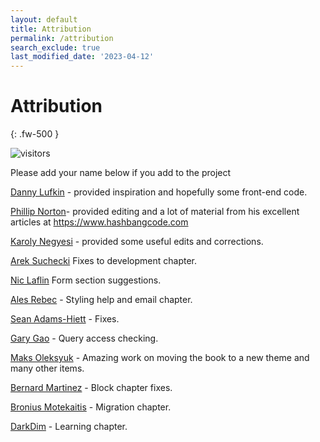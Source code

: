 ```yaml
---
layout: default
title: Attribution
permalink: /attribution
search_exclude: true
last_modified_date: '2023-04-12'
---
```


# Attribution
{: .fw-500 }

![visitors](https://page-views.glitch.me/badge?page_id=selwynpolit.d9book-gh-pages-attribution)

Please add your name below if you add to the project

[Danny Lufkin](https://github.com/dlufkin) - provided inspiration and hopefully some front-end code.

[Phillip Norton](https://github.com/philipnorton42)- provided editing and a lot of material from his excellent articles at <https://www.hashbangcode.com>

[Karoly Negyesi](https://github.com/chx) - provided some useful edits and corrections.

[Arek Suchecki](https://github.com/arysom) Fixes to development chapter.

[Nic Laflin](https://github.com/nlighteneddesign) Form section suggestions.

[Ales Rebec](https://github.com/alesrebec) - Styling help and email chapter.

[Sean Adams-Hiett](https://github.com/pyrello) - Fixes.

[Gary Gao](https://github.com/angrytoast) - Query access checking.

[Maks Oleksyuk](https://github.com/maks-oleksyuk) - Amazing work on moving the book to a new theme and many other items.

[Bernard Martinez](https://github.com/bmartinez287) - Block chapter fixes.

[Bronius Motekaitis](https://github.com/bronius) - Migration chapter.

[DarkDim](https://github.com/darkdim) - Learning chapter.

